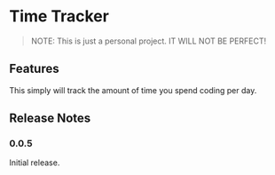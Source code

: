 # Time Tracker

>NOTE: This is just a personal project. IT WILL NOT BE PERFECT!

## Features

This simply will track the amount of time you spend coding per day.

## Release Notes

### 0.0.5

Initial release.
